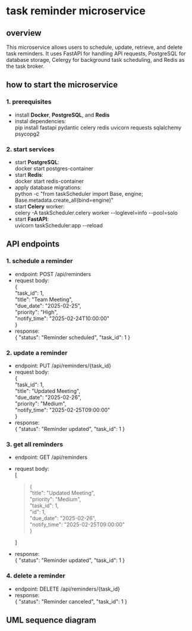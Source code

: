 # task reminder microservice


## overview

This microservice allows users to schedule, update, retrieve, and delete task reminders. It uses FastAPI for handling API requests, PostgreSQL for database storage, Celergy for background task scheduling, and Redis as the task broker.

## how to start the microservice

### 1. prerequisites
* install **Docker**, **PostgreSQL**, and **Redis**
* instal dependencies: <br />
  pip install fastapi pydantic celery redis uvicorn requests sqlalchemy psycopg2

### 2. start services
* start **PostgreSQL**: <br />
  docker start postgres-container
* start **Redis**: <br />
  docker start redis-container
* apply database migrations: <br />
  python -c "from taskScheduler import Base, engine; Base.metadata.create_all(bind=engine)"
* start **Celery** worker: <br />
  celery -A taskScheduler.celery worker --loglevel=info --pool=solo
* start **FastAPI**: <br />
  uvicorn taskScheduler:app --reload

## API endpoints

### 1. schedule a reminder
  * endpoint: POST /api/reminders
  * request body: <br />
    { <br />
      "task_id": 1, <br />
      "title": "Team Meeting", <br />
      "due_date": "2025-02-25", <br />
      "priority": "High", <br />
      "notify_time": "2025-02-24T10:00:00" <br />
    }
  * response: <br />
    { "status": "Reminder scheduled", "task_id": 1 }

### 2. update a reminder
  * endpoint: PUT /api/reminders/{task_id}
  * request body: <br />
    { <br />
      "task_id": 1, <br />
      "title": "Updated Meeting", <br />
      "due_date": "2025-02-26", <br />
      "priority": "Medium", <br />
      "notify_time": "2025-02-25T09:00:00" <br />
    }
  * response: <br />
    { "status": "Reminder updated", "task_id": 1 }

### 3. get all reminders
  * endpoint: GET /api/reminders
  * request body: <br />
    [ <br />
      > { <br />
        "title": "Updated Meeting", <br />
        "priority": "Medium", <br />
        "task_id": 1, <br />
        "id": 1, <br />
        "due_date": "2025-02-26", <br />
        "notify_time": "2025-02-25T09:00:00" <br />
      } <br />

    ] 
  * response: <br />
    { "status": "Reminder updated", "task_id": 1 }

### 4. delete a reminder
  * endpoint: DELETE /api/reminders/{task_id}
  * response: <br />
    { "status": "Reminder canceled", "task_id": 1 }

## UML sequence diagram
